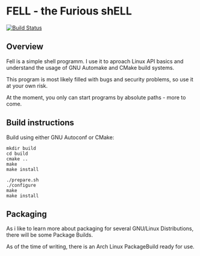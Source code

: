 # FELL - the Furious shELL
[![Build Status](https://travis-ci.org/fried-ice/fell.svg?branch=master)](https://travis-ci.org/fried-ice/fell)

## Overview
Fell is a simple shell programm.
I use it to aproach Linux API basics and understand the usage of GNU Automake and CMake build systems.

This program is most likely filled with bugs and security problems, so use it at your own risk.

At the moment, you only can start programs by absolute paths - more to come.

## Build instructions
Build using either GNU Autoconf or CMake:

```shell
mkdir build
cd build
cmake ..
make
make install
```

```shell
./prepare.sh
./configure
make
make install
```
## Packaging
As i like to learn more about packaging for several GNU/Linux Distributions, there will be some Package Builds.

As of the time of writing, there is an Arch Linux PackageBuild ready for use.
